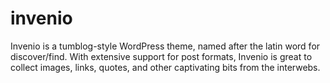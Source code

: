 # invenio
Invenio is a  tumblog-style WordPress theme, named after the latin word for discover/find. With extensive support for post formats, Invenio is great to collect images, links, quotes, and other captivating bits from the interwebs.
